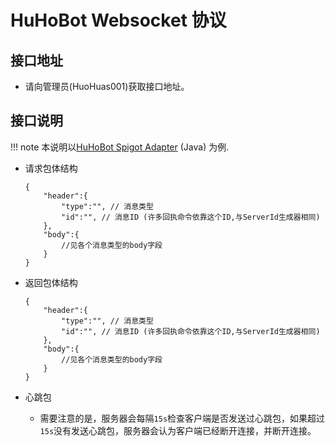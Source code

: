 # HuHoBot Websocket 协议

## 接口地址
- 请向管理员(HuoHuas001)获取接口地址。

## 接口说明

!!! note 
    本说明以[HuHoBot Spigot Adapter](../Adapter/Spigot.md) (Java) 为例.

- 请求包体结构
    ```json5
    {
        "header":{
            "type":"", // 消息类型
            "id":"", // 消息ID (许多回执命令依靠这个ID,与ServerId生成器相同)
        },
        "body":{
            //见各个消息类型的body字段
        }
    }
    ```

- 返回包体结构
    ```json5
    {
        "header":{
            "type":"", // 消息类型
            "id":"", // 消息ID (许多回执命令依靠这个ID,与ServerId生成器相同)
        },
        "body":{
            //见各个消息类型的body字段
        }
    }
    ```

- 心跳包
    - 需要注意的是，服务器会每隔`15s`检查客户端是否发送过心跳包，如果超过`15s`没有发送心跳包，服务器会认为客户端已经断开连接，并断开连接。